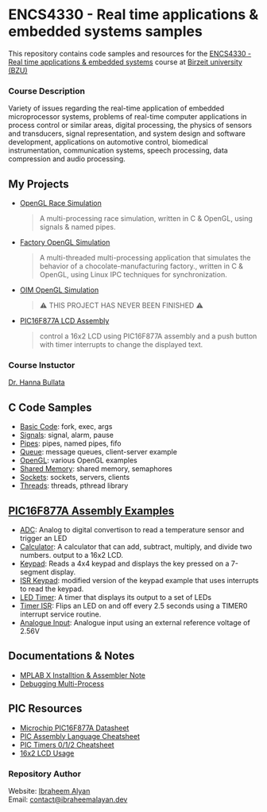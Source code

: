# ENCS4330 - Real time applications & embedded systems samples

This repository contains code samples and resources for the [ENCS4330 - Real time applications & embedded systems](https://www.birzeit.edu/en/content/encs4330-real-time-applications-and-embedded-systems) course at [Birzeit university (BZU)](https://www.birzeit.edu/en)

### Course Description
Variety of issues regarding the real-time application of embedded microprocessor systems, problems of real-time computer applications in process control or similar areas, digital processing, the physics of sensors and transducers, signal representation, and system design and software development, applications on automotive control, biomedical instrumentation, communication systems, speech processing, data compression and audio processing.

## My Projects
* [OpenGL Race Simulation](https://github.com/ibraheemalayan/first_project_the_big_race)
    > A multi-processing race simulation, written in C & OpenGL, using signals & named pipes.
* [Factory OpenGL Simulation](https://github.com/ibraheemalayan/factory_opengl_simulation)
    > A multi-threaded multi-processing application that simulates the behavior of a chocolate-manufacturing factory., written in C & OpenGL, using Linux IPC techniques for synchronization.
* [OIM OpenGL Simulation](https://github.com/ibraheemalayan/OIM_opengl_simulation)
    > ⚠️ THIS PROJECT HAS NEVER BEEN FINISHED ⚠️
* [PIC16F877A LCD Assembly](https://github.com/ibraheemalayan/PIC16F877A_LCD_Assembly)
    > control a 16x2 LCD using PIC16F877A assembly and a push button with timer interrupts to change the displayed text.


### Course Instuctor
[Dr. Hanna Bullata](mailto:hbullata@birzeit.edu)


## C Code Samples

* [Basic Code](./1_basic): fork, exec, args
* [Signals](./2_signal): signal, alarm, pause
* [Pipes](./3_pipe): pipes, named pipes, fifo
* [Queue](./4_queue): message queues, client-server example
* [OpenGL](./5_opengl): various OpenGL examples
* [Shared Memory](./6_shared_memory): shared memory, semaphores
* [Sockets](./7_socket): sockets, servers, clients
* [Threads](./8_threads): threads, pthread library

## [PIC16F877A Assembly Examples](./9_pic_assembly)

* [ADC](./9_pic_assembly/ADC): Analog to digital convertison to read a temperature sensor and trigger an LED
* [Calculator](./9_pic_assembly/CALC): A calculator that can add, subtract, multiply, and divide two numbers. output to a 16x2 LCD.
* [Keypad](./9_pic_assembly/KEYPAD): Reads a 4x4 keypad and displays the key pressed on a 7-segment display.
* [ISR Keypad](./9_pic_assembly/KEYPAD_ISR): modified version of the keypad example that uses interrupts to read the keypad.
* [LED Timer](./9_pic_assembly/LED1H): A timer that displays its output to a set of LEDs
* [Timer ISR](./9_pic_assembly/TIMER): Flips an LED on and off every 2.5 seconds using a TIMER0 interrupt service routine.
* [Analogue Input](./9_pic_assembly/VINTEST): Analogue input using an external reference voltage of 2.56V



## Documentations & Notes

* [MPLAB X Installtion & Assembler Note](./9_pic_assembly/README.md#L5)
* [Debugging Multi-Process](./docs/debugging_multi_process.md)

## PIC Resources
* [Microchip PIC16F877A Datasheet](https://ww1.microchip.com/downloads/en/devicedoc/39582b.pdf)
* [PIC Assembly Language Cheatsheet](http://www.niplesoft.com/blog/wp-content/uploads/2016/02/PIC-ASM-Cheatsheet.pdf)
* [PIC Timers 0/1/2 Cheatsheet](https://exploreembedded.com/wiki/PIC16f877a_Timer)
* [16x2 LCD Usage](https://circuitdigest.com/article/16x2-lcd-display-module-pinout-datasheet)

### Repository Author
Website: [Ibraheem Alyan](https://www.ibraheemalayan.dev/)    
Email: contact@ibraheemalayan.dev

